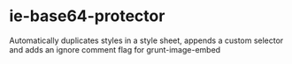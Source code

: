 # ie-base64-protector
Automatically duplicates styles in a style sheet, appends a custom selector and adds an ignore comment flag for grunt-image-embed
